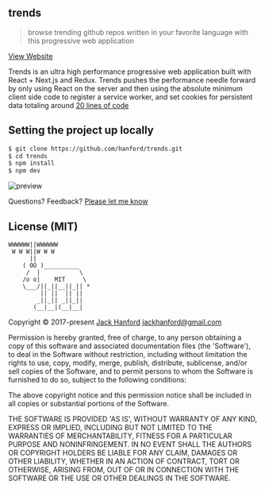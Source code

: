 ## trends

> browse trending github repos written in your favorite language with this progressive web application

[View Website](https://trends.now.sh)


Trends is an ultra high performance progressive web application built with React + Next.js and Redux. Trends pushes the performance needle forward by only using React on the server and then using the absolute minimum client side code to register a service worker, and set cookies for persistent data totaling around [20 lines of code](https://github.com/hanford/trends/blob/master/pages/_document.js#L45)

## Setting the project up locally
```sh
$ git clone https://github.com/hanford/trends.git
$ cd trends
$ npm install
$ npm dev
```

![preview](https://github.com/hanford/trends/blob/master/audit.png)

Questions? Feedback? [Please let me know](https://github.com/hanford/trends/issues/new)

## License (MIT)

```
WWWWWW||WWWWWW
 W W W||W W W
      ||
    ( OO )__________
     /  |           \
    /o o|    MIT     \
    \___/||_||__||_|| *
         || ||  || ||
        _||_|| _||_||
       (__|__|(__|__|
```
Copyright © 2017-present [Jack Hanford](http://jackhanford.com) jackhanford@gmail.com

Permission is hereby granted, free of charge, to any person obtaining a copy of this software and associated documentation files (the 'Software'), to deal in the Software without restriction, including without limitation the rights to use, copy, modify, merge, publish, distribute, sublicense, and/or sell copies of the Software, and to permit persons to whom the Software is furnished to do so, subject to the following conditions:

The above copyright notice and this permission notice shall be included in all copies or substantial portions of the Software.

THE SOFTWARE IS PROVIDED 'AS IS', WITHOUT WARRANTY OF ANY KIND, EXPRESS OR IMPLIED, INCLUDING BUT NOT LIMITED TO THE WARRANTIES OF MERCHANTABILITY, FITNESS FOR A PARTICULAR PURPOSE AND NONINFRINGEMENT. IN NO EVENT SHALL THE AUTHORS OR COPYRIGHT HOLDERS BE LIABLE FOR ANY CLAIM, DAMAGES OR OTHER LIABILITY, WHETHER IN AN ACTION OF CONTRACT, TORT OR OTHERWISE, ARISING FROM, OUT OF OR IN CONNECTION WITH THE SOFTWARE OR THE USE OR OTHER DEALINGS IN THE SOFTWARE.
